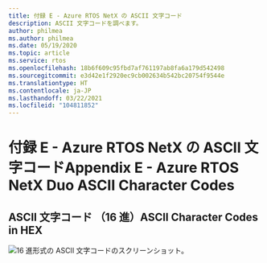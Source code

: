 ```yaml
---
title: 付録 E - Azure RTOS NetX の ASCII 文字コード
description: ASCII 文字コードを調べます。
author: philmea
ms.author: philmea
ms.date: 05/19/2020
ms.topic: article
ms.service: rtos
ms.openlocfilehash: 18b6f609c95fbd7af761197ab8fa6a179d542498
ms.sourcegitcommit: e3d42e1f2920ec9cb002634b542bc20754f9544e
ms.translationtype: HT
ms.contentlocale: ja-JP
ms.lasthandoff: 03/22/2021
ms.locfileid: "104811852"
---
```

# <a name="appendix-e----azure-rtos-netx-duo-ascii-character-codes"></a><span data-ttu-id="226f0-103">付録 E - Azure RTOS NetX の ASCII 文字コード</span><span class="sxs-lookup"><span data-stu-id="226f0-103">Appendix E -  Azure RTOS NetX Duo ASCII Character Codes</span></span> 

## <a name="ascii-character-codes-in-hex"></a><span data-ttu-id="226f0-104">ASCII 文字コード （16 進）</span><span class="sxs-lookup"><span data-stu-id="226f0-104">ASCII Character Codes in HEX</span></span>

![16 進形式の ASCII 文字コードのスクリーンショット。](./media/user-guide/ascii-character-codes-hex.png)